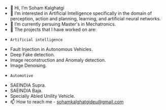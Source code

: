 - 👋 Hi, I’m Soham Kalghatgi
- 👀 I’m interested in Artificial Intelligence specifically in the domain of perception, action and planning, learning, and artificial neural networks.
- 🌱 I’m currently persuing Master's in Mechatronics.
- 🚗 The projects that I have worked on are:
-     Artificial intelligence
- Fault Injection in Autonomous Vehicles.  
- Deep Fake detection.  
- Image reconstruction and Anomaly detection.  
- Image Denoising.    
-     Automotive
- SAEINDIA Supra.  
- SAEINDIA Baja.  
- Specially Abled Unility Vehicle.    
- 📫 How to reach me - sohamkalghatgideu@gmail.com

<!---
sohamk10/sohamk10 is a ✨ special ✨ repository because its `README.md` (this file) appears on your GitHub profile.
You can click the Preview link to take a look at your changes.
--->
